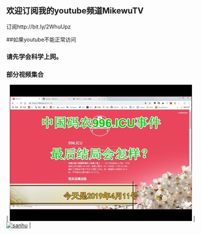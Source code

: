 ## 欢迎订阅我的youtube频道MikewuTV
订阅http://bit.ly/2WhuUpz



##如果youtube不能正常访问
### 请先学会科学上网。

### 部分视频集合





| [![996结局](image/6a7067.jpeg)](https://www.youtube.com/embed/NuP_iOCEocg) | [![sanhu](image/gushihult.jpeg)](https://www.youtube.com/watch?v=Qi32LRFolew) |
